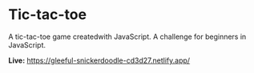 # Tic-tac-toe
A tic-tac-toe game createdwith JavaScript. A challenge for beginners in JavaScript.

**Live:**
https://gleeful-snickerdoodle-cd3d27.netlify.app/

